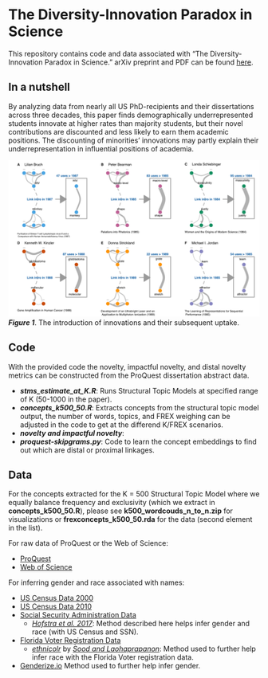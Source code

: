 The Diversity-Innovation Paradox in Science
===========================================

This repository contains code and data associated with “The
Diversity-Innovation Paradox in Science.” arXiv preprint and PDF can be
found [here](https://arxiv.org/abs/1909.02063).

In a nutshell
-------------

By analyzing data from nearly all US PhD-recipients and their
dissertations across three decades, this paper finds demographically
underrepresented students innovate at higher rates than majority
students, but their novel contributions are discounted and less likely
to earn them academic positions. The discounting of minorities’
innovations may partly explain their underrepresentation in influential
positions of academia.

![picture](fig_1.png) ***Figure 1***. The introduction of innovations
and their subsequent uptake.

Code
----

With the provided code the novelty, impactful novelty, and distal
novelty metrics can be constructed from the ProQuest dissertation
abstract data.

-   ***stms\_estimate\_at\_K.R***: Runs Structural Topic Models at
    specified range of K (50-1000 in the paper).
-   ***concepts\_k500\_50.R***: Extracts concepts from the structural
    topic model output, the number of words, topics, and FREX weighing
    can be adjusted in the code to get at the differend K/FREX
    scenarios.
-   ***novelty and impactful novelty***:
-   ***proquest-skipgrams.py***: Code to learn the concept embeddings to
    find out which are distal or proximal linkages.

Data
----

For the concepts extracted for the K = 500 Structural Topic Model where
we equally balance frequency and exclusivity (which we extract in
**concepts\_k500\_50.R**), please see **k500\_wordcouds\_n\_to\_n.zip**
for visualizations or **frexconcepts\_k500\_50.rda** for the data
(second element in the list).

For raw data of ProQuest or the Web of Science:

-   [ProQuest](https://www.proquest.com/)
-   [Web of Science](https://www.proquest.com/)

For inferring gender and race associated with names:

-   [US Census Data
    2000](https://census.gov/topics/population/genealogy/data/2000_surnames.html)
-   [US Census Data
    2010](https://census.gov/topics/population/genealogy/data/2010_surnames.html)
-   [Social Security Administration
    Data](https://www.ssa.gov/oact/babynames/limits.html)
    -   [*Hofstra et
        al. 2017*](https://journals.sagepub.com/doi/full/10.1177/0003122417705656):
        Method described here helps infer gender and race (with US
        Census and SSN).
-   [Florida Voter Registration
    Data](https://dataverse.harvard.edu/dataset.xhtml?persistentId=doi:10.7910/DVN/UBIG3F)
    -   [*ethnicolr*](https://github.com/appeler/ethnicolr) by [*Sood
        and Laohaprapanon*](https://arxiv.org/abs/1805.02109): Method
        used to further help infer race with the Florida Voter
        registration data.
-   [Genderize.io](https://genderize.io/) Method used to further help
    infer gender.
